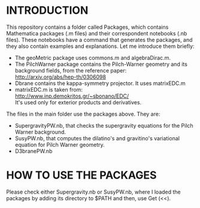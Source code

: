 # INTRODUCTION #

This repository contains a folder called Packages, which contains Mathematica packages (.m files) and their correspondent notebooks (.nb files). These notebooks have a command that generates the packages, and they also contain examples and explanations. Let me introduce them briefly: <br />
* The geoMetric package uses commons.m and algebraDirac.m. <br />
* The PilchWarner package contains the Pilch-Warner geometry and its background fields, from the reference paper: <br />
http://arxiv.org/abs/hep-th/0306098 <br />
* Dbrane contains the kappa-symmetry projector. It uses matrixEDC.m
* matrixEDC.m is taken from: <br />
http://www.inp.demokritos.gr/~sbonano/EDC/ <br />
It's used only for exterior products and derivatives. <br />

The files in the main folder use the packages above. They are: <br />
* SupergravityPW.nb, that checks the supergravity equations for the Pilch Warner background. <br />
* SusyPW.nb, that computes the dilatino's and gravitino's variational equation for Pilch Warner geometry.
* D3branePW.nb 
 


# HOW TO USE THE PACKAGES #

Please check either Supergravity.nb or SusyPW.nb, where I loaded the packages by adding its directory to $PATH and then, use Get (<<).





